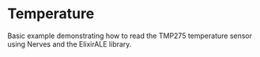 # Temperature

Basic example demonstrating how to read the TMP275 temperature sensor using
Nerves and the ElixirALE library.
